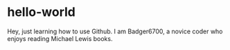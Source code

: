 # hello-world
Hey, just learning how to use Github. 
I am Badger6700, a novice coder who enjoys reading Michael Lewis books. 
